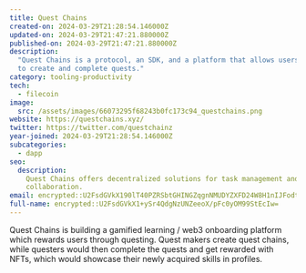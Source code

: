```yaml
---
title: Quest Chains
created-on: 2024-03-29T21:28:54.146000Z
updated-on: 2024-03-29T21:47:21.880000Z
published-on: 2024-03-29T21:47:21.880000Z
description:
  "Quest Chains is a protocol, an SDK, and a platform that allows users
  to create and complete quests."
category: tooling-productivity
tech:
  - filecoin
image:
  src: /assets/images/66073295f68243b0fc173c94_questchains.png
website: https://questchains.xyz/
twitter: https://twitter.com/questchainz
year-joined: 2024-03-29T21:28:54.146000Z
subcategories:
  - dapp
seo:
  description:
    Quest Chains offers decentralized solutions for task management and
    collaboration.
email: encrypted::U2FsdGVkX190lT40PZRSbtGHINGZqgnNMUDYZXFD24W8H1nIJFodtrLKrdEI3H9G
full-name: encrypted::U2FsdGVkX1+ySr4QdgNzUNZeeoX/pFc0yOM99StEcIw=
---
```


Quest Chains is building a gamified learning / web3 onboarding platform which rewards users through questing. Quest makers create quest chains, while questers would then complete the quests and get rewarded with NFTs, which would showcase their newly acquired skills in profiles.
